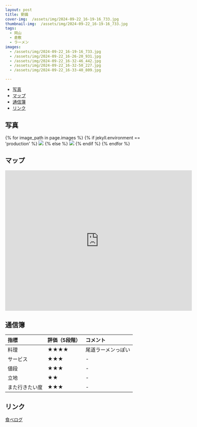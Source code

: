 ```yaml
---
layout: post
title: 劉備
cover-img:  /assets/img/2024-09-22_16-19-16_733.jpg
thumbnail-img:  /assets/img/2024-09-22_16-19-16_733.jpg
tags:
  - 岡山
  - 倉敷
  - ラーメン
images:  
  - /assets/img/2024-09-22_16-19-16_733.jpg
  - /assets/img/2024-09-22_16-26-20_931.jpg
  - /assets/img/2024-09-22_16-32-46_442.jpg
  - /assets/img/2024-09-22_16-32-50_227.jpg
  - /assets/img/2024-09-22_16-33-40_809.jpg

---
```



<!-- TOC -->

- [写真](#写真)
- [マップ](#マップ)
- [通信簿](#通信簿)
- [リンク](#リンク)

<!-- /TOC -->

## 写真

{% for image_path in page.images %}
{% if jekyll.environment == 'production' %}
<img src="https://raw.githubusercontent.com/taira1117/fukuyama_izakaya/master/{{ image_path }}">
{% else %}
<img src="{{ image_path }}">
{% endif %}
{% endfor %}

## マップ

<iframe src="https://www.google.com/maps/embed?pb=!1m18!1m12!1m3!1d3286.7755402710613!2d133.63955417566635!3d34.533914372979446!2m3!1f0!2f0!3f0!3m2!1i1024!2i768!4f13.1!3m3!1m2!1s0x35515caa2429c137%3A0xc40e131fc21e68c5!2z5YqJ5YKZ!5e0!3m2!1sja!2sjp!4v1733632314452!5m2!1sja!2sjp" width="600" height="450" style="border:0;" allowfullscreen="" loading="lazy" referrerpolicy="no-referrer-when-downgrade"></iframe>

## 通信簿

| 指標           | 評価（5段階） | コメント           |
| :------------- | :------------ | :----------------- |
| 料理           | ★★★★      | 尾道ラーメンっぽい |
| サービス       | ★★★        | -                  |
| 値段           | ★★★        | -                  |
| 立地           | ★★          | -                  |
| また行きたい度 | ★★★        | -                  |

## リンク

[食べログ](https://tabelog.com/okayama/A3302/A330201/33001271/)
